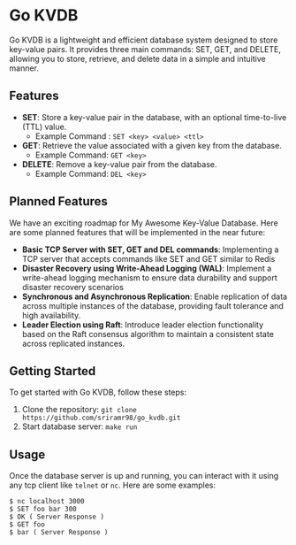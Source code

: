# Go KVDB 

Go KVDB is a lightweight and efficient database system designed to store key-value pairs. It provides three main commands: SET, GET, and DELETE, allowing you to store, retrieve, and delete data in a simple and intuitive manner.

## Features

- **SET**: Store a key-value pair in the database, with an optional time-to-live (TTL) value.
    * Example Command : ```SET <key> <value> <ttl>```
- **GET**: Retrieve the value associated with a given key from the database.
    * Example Command: ```GET <key>```
- **DELETE**: Remove a key-value pair from the database.
    * Example Command: ```DEL <key>```

## Planned Features

We have an exciting roadmap for My Awesome Key-Value Database. Here are some planned features that will be implemented in the near future:

- **Basic TCP Server with SET, GET and DEL commands**: Implementing a TCP server that accepts commands like SET and GET similar to Redis
- **Disaster Recovery using Write-Ahead Logging (WAL)**: Implement a write-ahead logging mechanism to ensure data durability and support disaster recovery scenarios
- **Synchronous and Asynchronous Replication**: Enable replication of data across multiple instances of the database, providing fault tolerance and high availability.
- **Leader Election using Raft**: Introduce leader election functionality based on the Raft consensus algorithm to maintain a consistent state across replicated instances.

## Getting Started

To get started with Go KVDB, follow these steps:

1. Clone the repository: `git clone https://github.com/sriramr98/go_kvdb.git`
2. Start database server: `make run`

## Usage

Once the database server is up and running, you can interact with it using any tcp client like `telnet` or `nc`. Here are some examples:

```shell
$ nc localhost 3000
$ SET foo bar 300
$ OK ( Server Response )
$ GET foo
$ bar ( Server Response )
```